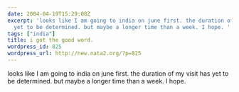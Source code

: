 ```yaml
---
date: 2004-04-19T15:29:08Z
excerpt: 'looks like I am going to india on june first. the duration of my visit has
  yet to be determined. but maybe a longer time than a week. I hope. '
tags: ["india"]
title: i got the good word.
wordpress_id: 825
wordpress_url: http://new.nata2.org/?p=825
---
```


looks like I am going to india on june first. the duration of my visit has yet to be determined. but maybe a longer time than a week. I hope. 
